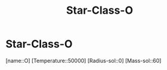 ﻿---
title: "Star-Class-O"
type: StarClass
SpocWebEntityId: 28187
isDeleted: false
isReadOnly: false
confidential: public
tags:
- astro/StarClass

---

# Star-Class-O

[name::O]
[Temperature::50000]
[Radius-sol::0]
[Mass-sol::60]


